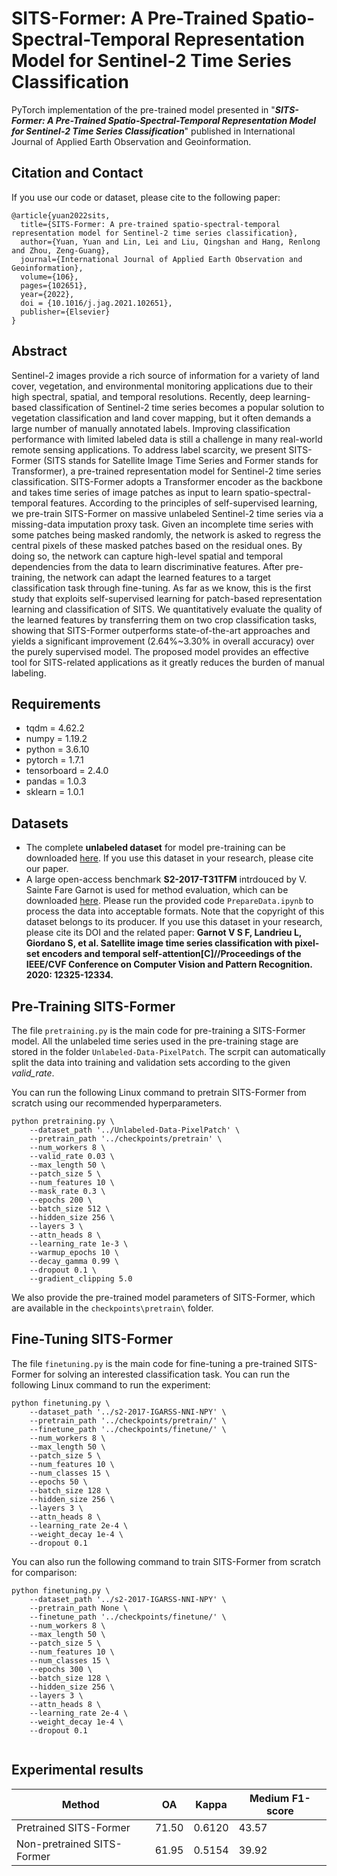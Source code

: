 # SITS-Former: A Pre-Trained Spatio-Spectral-Temporal Representation Model for Sentinel-2 Time Series Classification
PyTorch implementation of the pre-trained model presented in "***SITS-Former: A Pre-Trained Spatio-Spectral-Temporal Representation Model for Sentinel-2 Time Series Classification***" published in International Journal of Applied Earth Observation and Geoinformation.

## Citation and Contact
If you use our code or dataset, please cite to the following paper:
```
@article{yuan2022sits,
  title={SITS-Former: A pre-trained spatio-spectral-temporal representation model for Sentinel-2 time series classification},
  author={Yuan, Yuan and Lin, Lei and Liu, Qingshan and Hang, Renlong and Zhou, Zeng-Guang},
  journal={International Journal of Applied Earth Observation and Geoinformation},
  volume={106},
  pages={102651},
  year={2022},
  doi = {10.1016/j.jag.2021.102651},
  publisher={Elsevier}
}
```

## Abstract
Sentinel-2 images provide a rich source of information for a variety of land cover, vegetation, and environmental monitoring applications due to their high spectral, spatial, and temporal resolutions. Recently, deep learning-based classification of Sentinel-2 time series becomes a popular solution to vegetation classification and land cover mapping, but it often demands a large number of manually annotated labels. Improving classification performance with limited labeled data is still a challenge in many real-world remote sensing applications. To address label scarcity, we present SITS-Former (SITS stands for Satellite Image Time Series and Former stands for Transformer), a pre-trained representation model for Sentinel-2 time series classification. SITS-Former adopts a Transformer encoder as the backbone and takes time series of image patches as input to learn spatio-spectral-temporal features. According to the principles of self-supervised learning, we pre-train SITS-Former on massive unlabeled Sentinel-2 time series via a missing-data imputation proxy task. Given an incomplete time series with some patches being masked randomly, the network is asked to regress the central pixels of these masked patches based on the residual ones. By doing so, the network can capture high-level spatial and temporal dependencies from the data to learn discriminative features. After pre-training, the network can adapt the learned features to a target classification task through fine-tuning. As far as we know, this is the first study that exploits self-supervised learning for patch-based representation learning and classification of SITS. We quantitatively evaluate the quality of the learned features by transferring them on two crop classification tasks, showing that SITS-Former outperforms state-of-the-art approaches and yields a significant improvement (2.64%~3.30% in overall accuracy) over the purely supervised model. The proposed model provides an effective tool for SITS-related applications as it greatly reduces the burden of manual labeling.

## Requirements
+ tqdm = 4.62.2
+ numpy = 1.19.2
+ python = 3.6.10
+ pytorch = 1.7.1
+ tensorboard = 2.4.0
+ pandas = 1.0.3
+ sklearn = 1.0.1

## Datasets
* The complete **unlabeled dataset** for model pre-training can be downloaded [here](https://zenodo.org/record/5815523#.YeZjOv5BxPY). If you use this dataset in your research, please cite our paper.
* A large open-access benchmark **S2-2017-T31TFM** intrdouced by V. Sainte Fare Garnot is used for method evaluation, which can be downloaded [here](https://zenodo.org/record/5815523). Please run the provided code `PrepareData.ipynb` to process the data into acceptable formats. Note that the copyright of this dataset belongs to its producer. If you use this dataset in your research, please cite its DOI and the related paper: **Garnot V S F, Landrieu L, Giordano S, et al. Satellite image time series classification with pixel-set encoders and temporal self-attention[C]//Proceedings of the IEEE/CVF Conference on Computer Vision and Pattern Recognition. 2020: 12325-12334.**

## Pre-Training SITS-Former

The file `pretraining.py` is the main code for pre-training a SITS-Former model. All the unlabeled time series used in the pre-training stage are stored in the folder `Unlabeled-Data-PixelPatch`. The scrpit can automatically split the data into training and validation sets according to the given *valid_rate*.

You can run the following Linux command to pretrain SITS-Former from scratch using our recommended hyperparameters.
```
python pretraining.py \   
    --dataset_path '../Unlabeled-Data-PixelPatch' \
    --pretrain_path '../checkpoints/pretrain' \
    --num_workers 8 \
    --valid_rate 0.03 \
    --max_length 50 \
    --patch_size 5 \
    --num_features 10 \
    --mask_rate 0.3 \
    --epochs 200 \
    --batch_size 512 \
    --hidden_size 256 \
    --layers 3 \
    --attn_heads 8 \
    --learning_rate 1e-3 \
    --warmup_epochs 10 \
    --decay_gamma 0.99 \
    --dropout 0.1 \
    --gradient_clipping 5.0
```

We also provide the pre-trained model parameters of SITS-Former, which are available in the `checkpoints\pretrain\` folder.

## Fine-Tuning SITS-Former

The file `finetuning.py` is the main code for fine-tuning a pre-trained SITS-Former for solving an interested classification task. 
You can run the following Linux command to run the experiment:
```
python finetuning.py \
    --dataset_path '../s2-2017-IGARSS-NNI-NPY' \
    --pretrain_path '../checkpoints/pretrain/' \
    --finetune_path '../checkpoints/finetune/' \
    --num_workers 8 \
    --max_length 50 \
    --patch_size 5 \
    --num_features 10 \
    --num_classes 15 \
    --epochs 50 \
    --batch_size 128 \
    --hidden_size 256 \
    --layers 3 \
    --attn_heads 8 \
    --learning_rate 2e-4 \
    --weight_decay 1e-4 \
    --dropout 0.1
```

You can also run the following command to train SITS-Former from scratch for comparison:
```
python finetuning.py \
    --dataset_path '../s2-2017-IGARSS-NNI-NPY' \
    --pretrain_path None \
    --finetune_path '../checkpoints/finetune/' \
    --num_workers 8 \
    --max_length 50 \
    --patch_size 5 \
    --num_features 10 \
    --num_classes 15 \
    --epochs 300 \
    --batch_size 128 \
    --hidden_size 256 \
    --layers 3 \
    --attn_heads 8 \
    --learning_rate 2e-4 \
    --weight_decay 1e-4 \
    --dropout 0.1
	
```

## Experimental results
            
| Method | OA | Kappa | Medium F1-score |
| ------ | ---| ------| --------------- |
| Pretrained SITS-Former | 71.50 | 0.6120 | 43.57 |
| Non-pretrained SITS-Former | 61.95| 0.5154 | 39.92 |

